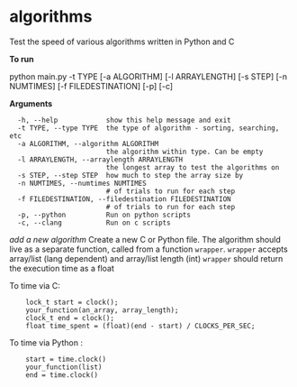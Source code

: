 # algorithms

Test the speed of various algorithms written in Python and C

**To run**

python main.py -t TYPE [-a ALGORITHM] [-l ARRAYLENGTH] [-s STEP] [-n NUMTIMES] [-f FILEDESTINATION] [-p] [-c]

**Arguments**
```
  -h, --help            show this help message and exit
  -t TYPE, --type TYPE  the type of algorithm - sorting, searching, etc
  -a ALGORITHM, --algorithm ALGORITHM
                        the algorithm within type. Can be empty
  -l ARRAYLENGTH, --arraylength ARRAYLENGTH
                        the longest array to test the algorithms on
  -s STEP, --step STEP  how much to step the array size by
  -n NUMTIMES, --numtimes NUMTIMES
                        # of trials to run for each step
  -f FILEDESTINATION, --filedestination FILEDESTINATION
                        # of trials to run for each step
  -p, --python          Run on python scripts
  -c, --clang           Run on c scripts
```

*add a new algorithm*
Create a new C or Python file. The algorithm should live as a separate function, called from a function `wrapper`.
`wrapper` accepts array/list (lang dependent) and array/list length (int)
`wrapper` should return the execution time as a float

To time via C:
```
    lock_t start = clock();
    your_function(an_array, array_length);
    clock_t end = clock();
    float time_spent = (float)(end - start) / CLOCKS_PER_SEC;
```

To time via Python : 
```
    start = time.clock()
    your_function(list)
    end = time.clock()
```

